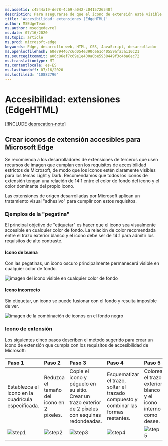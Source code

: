 ```yaml
---
ms.assetid: c4544a19-de78-4c69-a042-c0415726548f
description: Para asegurarse de que el icono de extensión esté visible mientras se encuentra en modo Light y Dark, siga la guía de accesibilidad.
title: 'Accesibilidad: extensiones (EdgeHTML)'
author: MSEdgeTeam
ms.author: msedgedevrel
ms.date: 07/16/2020
ms.topic: article
ms.prod: microsoft-edge
keywords: Edge, desarrollo web, HTML, CSS, JavaScript, desarrollador
ms.openlocfilehash: 60e794467c6d054e390ce61c40559afa3a110c21
ms.sourcegitcommit: a06c86ef7c69e1e400a0be5938449f3c4ba6ec72
ms.translationtype: MT
ms.contentlocale: es-ES
ms.lasthandoff: 07/16/2020
ms.locfileid: "10882796"
---
```

# Accesibilidad: extensiones (EdgeHTML)  

[!INCLUDE [deprecation-note](../includes/deprecation-note.md)]  

## Crear iconos de extensión accesibles para Microsoft Edge

Se recomienda a los desarrolladores de extensiones de terceros que usen recursos de imagen que cumplan con los requisitos de accesibilidad estrictos de Microsoft, de modo que los iconos estén claramente visibles para los temas Light y Dark. Recomendamos que todos los iconos de extensión tengan una relación de 14:1 entre el color de fondo del icono y el color dominante del propio icono.


Las extensiones de origen desarrolladas por Microsoft aplican un tratamiento visual "adhesivo" para cumplir con estos requisitos.

### Ejemplos de la "pegatina"

El principal objetivo de "etiquetar" es hacer que el icono sea visualmente accesible en cualquier color de fondo. La relación de color recomendada entre el trazo exterior blanco y el icono debe ser de 14:1 para admitir los requisitos de alto contraste.

#### Icono de buena
Con las pegatinas, un icono oscuro principalmente permanecerá visible en cualquier color de fondo.


![imagen del icono visible en cualquier color de fondo](./../media/accessibility-light-to-dark-good.png)

#### Icono incorrecto
Sin etiquetar, un icono se puede fusionar con el fondo y resulta imposible de ver.


![imagen de la combinación de iconos en el fondo negro](./../media/accessibility-light-to-dark-bad.png)

### Icono de extensión

Los siguientes cinco pasos describen el método sugerido para crear un icono de extensión que cumpla con los requisitos de accesibilidad de Microsoft:


| Paso 1                                       | Paso 2                                       | Paso 3                                                                                 | Paso 4                                                                          | Paso 5                                                       |
|:---------------------------------------------|:---------------------------------------------|:---------------------------------------------------------------------------------------|:--------------------------------------------------------------------------------|:-------------------------------------------------------------|
| Establezca el icono en la cuadrícula especificada.    | Reduzca el tamaño del icono en 2 píxeles.           | Copie el icono y péguelo en su sitio. Crear un trazo exterior de 2 píxeles con esquinas redondeadas. | Esquematizar el trazo, soltar el trazado compuesto y combinar las formas restantes. | Colorea el trazo exterior blanco y el icono interno como desee. |
| ![step1](./../media/accessibility-step1.png) | ![step2](./../media/accessibility-step2.png) | ![step3](./../media/accessibility-step3.png)                                           | ![step4](./../media/accessibility-step4.png)                                    | ![step5](./../media/accessibility-step5.png)                 |

